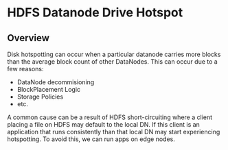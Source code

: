 # HDFS Datanode Drive Hotspot


## Overview
Disk hotspotting can occur when a particular datanode carries more blocks than the average block count of other DataNodes. This can occur due to a few reasons:

- DataNode decommisioning
- BlockPlacement Logic
- Storage Policies 
- etc. 

A common cause can be a result of HDFS short-circuiting where a client placing a file on HDFS may default to the local DN. If this client is an application that runs consistently than that local DN may start experiencing hotspotting. To avoid this, we can run apps on edge nodes.





